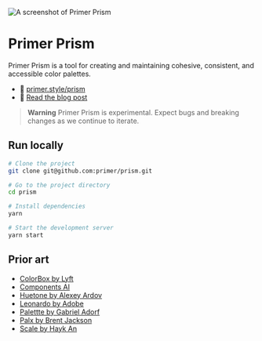 ![A screenshot of Primer Prism](https://user-images.githubusercontent.com/4608155/172450729-c88a40bc-3273-4aeb-83a4-2610a0c68ecc.png)


# Primer Prism


Primer Prism is a tool for creating and maintaining cohesive, consistent, and accessible color palettes.

- 🌈 [primer.style/prism](https://primer.style/prism)
- 📝 [Read the blog post](https://github.blog/2022-06-14-accelerating-github-theme-creation-with-color-tooling/)


> **Warning**
> Primer Prism is experimental. Expect bugs and breaking changes as we continue to iterate. 



## Run locally

```bash
# Clone the project
git clone git@github.com:primer/prism.git

# Go to the project directory
cd prism

# Install dependencies
yarn

# Start the development server
yarn start
```

## Prior art

- [ColorBox by Lyft](https://lyft-colorbox.herokuapp.com/)
- [Components AI](https://components.ai/)
- [Huetone by Alexey Ardov](https://huetone.ardov.me/)
- [Leonardo by Adobe](https://leonardocolor.io/theme.html)
- [Palettte by Gabriel Adorf](https://palettte.app/)
- [Palx by Brent Jackson](https://palx.jxnblk.com/)
- [Scale by Hayk An](https://hihayk.github.io/scale)


